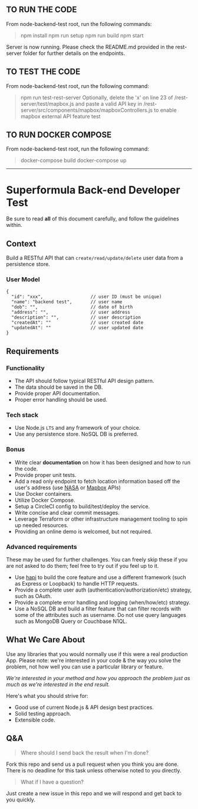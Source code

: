 ## TO RUN THE CODE

From node-backend-test root, run the following commands:
> npm install
> npm run setup
> npm run build
> npm start

Server is now running. Please check the README.md provided in the rest-server folder for further details on the endpoints.

## TO TEST THE CODE

From node-backend-test root, run the following command:
> npm run test-rest-server
> Optionally, delete the 'x' on line 23 of /rest-server/test/mapbox.js and paste a valid API key in /rest-server/src/components/mapbox/mapboxControllers.js to enable mapbox external API feature test


## TO RUN DOCKER COMPOSE

From node-backend-test root, run the following command: 
> docker-compose build
> docker-compose up

***

# Superformula Back-end Developer Test

Be sure to read **all** of this document carefully, and follow the guidelines within.

## Context

Build a RESTful API that can `create/read/update/delete` user data from a persistence store.

### User Model

```
{
  "id": "xxx",                  // user ID (must be unique)
  "name": "backend test",       // user name
  "dob": "",                    // date of birth
  "address": "",                // user address
  "description": "",            // user description
  "createdAt": ""               // user created date
  "updatedAt": ""               // user updated date
}
```

## Requirements

### Functionality

- The API should follow typical RESTful API design pattern.
- The data should be saved in the DB.
- Provide proper API documentation.
- Proper error handling should be used.

### Tech stack

- Use Node.js `LTS` and any framework of your choice.
- Use any persistence store. NoSQL DB is preferred.

### Bonus

- Write clear **documentation** on how it has been designed and how to run the code.
- Provide proper unit tests.
- Add a read only endpoint to fetch location information based off the user's address (use [NASA](https://api.nasa.gov/api.html) or [Mapbox](https://www.mapbox.com/api-documentation/) APIs)
- Use Docker containers.
- Utilize Docker Compose.
- Setup a CircleCI config to build/test/deploy the service.
- Write concise and clear commit messages.
- Leverage Terraform or other infrastructure management tooling to spin up needed resources.
- Providing an online demo is welcomed, but not required.

### Advanced requirements

These may be used for further challenges. You can freely skip these if you are not asked to do them; feel free to try out if you feel up to it.

- Use [hapi](https://hapijs.com/) to build the core feature and use a different framework (such as Express or Loopback) to handle HTTP requests.
- Provide a complete user auth (authentication/authorization/etc) strategy, such as OAuth.
- Provide a complete error handling and logging (when/how/etc) strategy.
- Use a NoSQL DB and build a filter feature that can filter records with some of the attributes such as username. Do not use query languages such as MongoDB Query or Couchbase N1QL.

## What We Care About

Use any libraries that you would normally use if this were a real production App. Please note: we're interested in your code & the way you solve the problem, not how well you can use a particular library or feature.

_We're interested in your method and how you approach the problem just as much as we're interested in the end result._

Here's what you should strive for:

- Good use of current Node.js & API design best practices.
- Solid testing approach.
- Extensible code.

## Q&A

> Where should I send back the result when I'm done?

Fork this repo and send us a pull request when you think you are done. There is no deadline for this task unless otherwise noted to you directly.

> What if I have a question?

Just create a new issue in this repo and we will respond and get back to you quickly.
